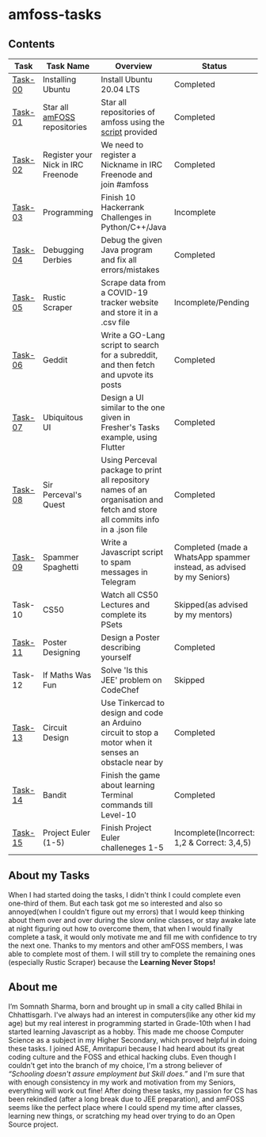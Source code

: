 # amfoss-tasks

## Contents

| Task | Task Name | Overview | Status |
| --- | --- | --- | --- |
| [Task-00](https://github.com/s0mnaths/amfoss-tasks/tree/main/task-00) | Installing Ubuntu | Install Ubuntu 20.04 LTS | Completed |
[Task-01](https://github.com/s0mnaths/amfoss-tasks/tree/main/task-01) | Star all [amFOSS](https://github.com/amfoss) repositories | Star all repositories of amfoss using the [script](https://github.com/amfoss/star-me) provided | Completed |
[Task-02](https://github.com/s0mnaths/amfoss-tasks/tree/main/task-02) | Register your Nick in IRC Freenode | We need to register a Nickname in IRC Freenode and join #amfoss | Completed |
[Task-03](https://github.com/s0mnaths/amfoss-tasks/tree/main/task-03) | Programming | Finish 10 Hackerrank Challenges in Python/C++/Java | Incomplete |
[Task-04](https://github.com/s0mnaths/amfoss-tasks/tree/main/task-04) | Debugging Derbies | Debug the given Java program and fix all errors/mistakes | Completed |
[Task-05](https://github.com/s0mnaths/amfoss-tasks/tree/main/task-05) | Rustic Scraper | Scrape data from a COVID-19 tracker website and store it in a .csv file | Incomplete/Pending |
[Task-06](https://github.com/s0mnaths/amfoss-tasks/tree/main/task-06) | Geddit | Write a GO-Lang script to search for a subreddit, and then fetch and upvote its posts | Completed |
[Task-07](https://github.com/s0mnaths/amfoss-tasks/tree/main/task-07) | Ubiquitous UI | Design a UI similar to the one given in Fresher's Tasks example, using Flutter | Completed |
[Task-08](https://github.com/s0mnaths/amfoss-tasks/tree/main/task-08) | Sir Perceval's Quest | Using Perceval package to print all repository names of an organisation and fetch and store all commits info in a .json file | Completed |
[Task-09](https://github.com/s0mnaths/amfoss-tasks/tree/main/task-09) | Spammer Spaghetti | Write a Javascript script to spam messages in Telegram | Completed (made a WhatsApp spammer instead, as advised by my Seniors) |
Task-10 | CS50 | Watch all CS50 Lectures and complete its PSets | Skipped(as advised by my mentors) |
[Task-11](https://github.com/s0mnaths/amfoss-tasks/tree/main/task-11) | Poster Designing | Design a Poster describing yourself | Completed |
Task-12 | If Maths Was Fun | Solve 'Is this JEE' problem on CodeChef | Skipped |
[Task-13](https://github.com/s0mnaths/amfoss-tasks/tree/main/task-13) | Circuit Design | Use Tinkercad to design and code an Arduino circuit to stop a motor when it senses an obstacle near by | Completed |
[Task-14](https://github.com/s0mnaths/amfoss-tasks/tree/main/task-14) | Bandit | Finish the game about learning Terminal commands till Level-10 | Completed |
[Task-15](https://github.com/s0mnaths/amfoss-tasks/tree/main/task-15) | Project Euler (1-5) | Finish Project Euler challeneges 1-5 | Incomplete(Incorrect: 1,2 & Correct: 3,4,5) |


## About my Tasks
When I had started doing the tasks, I didn't think I could complete even one-third of them. But each task got me so interested and also so annoyed(when I couldn't figure out my errors) that I would keep thinking about them over and over during the slow online classes, or stay awake late at night figuring out how to overcome them, that when I would finally complete a task, it would only motivate me and fill me with confidence to try the next one. Thanks to my mentors and other amFOSS members, I was able to complete most of them.
I will still try to complete the remaining ones (especially Rustic Scraper) because the **Learning Never Stops!**

## About me
I’m Somnath Sharma, born and brought up in small a city called Bhilai in Chhattisgarh. I've always had an interest in computers(like any other kid my age) but my real interest in programming started in Grade-10th when I had started learning Javascript as a hobby. This made me choose Computer Science as a subject in my Higher Secondary, which proved helpful in doing these tasks. 
I joined ASE, Amritapuri because I had heard about its great coding culture and the FOSS and ethical hacking clubs. Even though I couldn't get into the branch of my choice, I'm a strong believer of *“Schooling doesn't assure employment but Skill does.”* and I'm sure that with enough consistency in my work and motivation from my Seniors, everything will work out fine! After doing these tasks, my passion for CS has been rekindled (after a long break due to JEE preparation), and amFOSS seems like the perfect place where I could spend my time after classes, learning new things, or scratching my head over trying to do an Open Source project.
